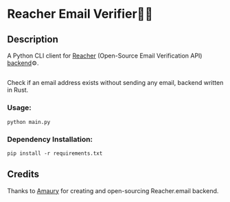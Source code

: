 # Reacher Email Verifier📧✅

## Description
A Python CLI client for [Reacher](https://reacher.email/) (Open-Source Email Verification API) [backend](https://github.com/reacherhq/check-if-email-exists)⚙️.

##
Check if an email address exists without sending any email, backend written in Rust. 

### Usage:

```
python main.py
```

### Dependency Installation:

```
pip install -r requirements.txt
```

## Credits
Thanks to [Amaury](https://github.com/amaury1093) for creating and open-sourcing Reacher.email backend.
